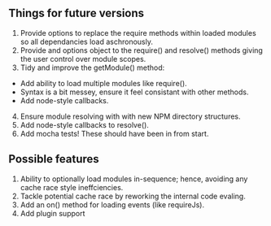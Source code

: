 ## Things for future versions

1. Provide options to replace the require methods within loaded modules so all dependancies load aschronously.
2. Provide and options object to the require() and resolve() methods giving the user control over module scopes.
3. Tidy and improve the getModule() method:
 * Add ability to load multiple modules like require().
 * Syntax is a bit messey, ensure it feel consistant with other methods.
 * Add node-style callbacks.
4. Ensure module resolving with with new NPM directory structures.
5. Add node-style callbacks to resolve().
6. Add mocha tests! These should have been in from start.

## Possible features

1. Ability to optionally load modules in-sequence; hence, avoiding any cache race style ineffciencies.
2. Tackle potential cache race by reworking the internal code evaling.
3. Add an on() method for loading events (like requireJs).
4. Add plugin support
